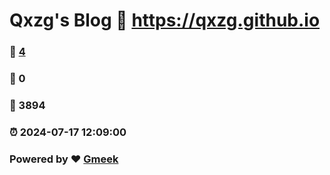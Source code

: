 # Qxzg's Blog :link: https://qxzg.github.io 
### :page_facing_up: [4](https://qxzg.github.io/tag.html) 
### :speech_balloon: 0 
### :hibiscus: 3894 
### :alarm_clock: 2024-07-17 12:09:00 
### Powered by :heart: [Gmeek](https://github.com/Meekdai/Gmeek)
